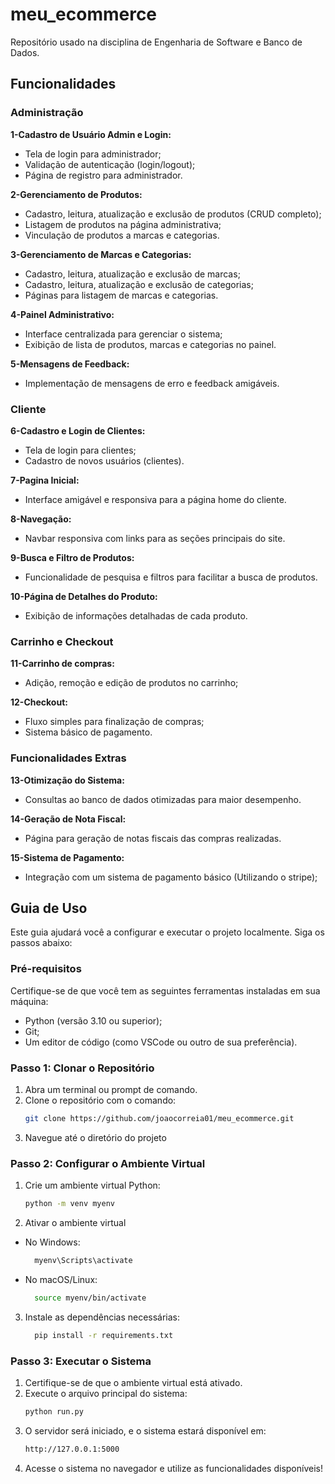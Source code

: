 # meu_ecommerce
Repositório usado na disciplina de Engenharia de Software e Banco de Dados.


## Funcionalidades

### Administração

**1-Cadastro de Usuário Admin e Login:**
- Tela de login para administrador;
- Validação de autenticação (login/logout);
- Página de registro para administrador.

**2-Gerenciamento de Produtos:**
- Cadastro, leitura, atualização e exclusão de produtos (CRUD completo);
- Listagem de produtos na página administrativa;
- Vinculação de produtos a marcas e categorias.

**3-Gerenciamento de Marcas e Categorias:**
- Cadastro, leitura, atualização e exclusão de marcas;
- Cadastro, leitura, atualização e exclusão de categorias;
- Páginas para listagem de marcas e categorias.

**4-Painel Administrativo:**
- Interface centralizada para gerenciar o sistema;
- Exibição de lista de produtos, marcas e categorias no painel.

**5-Mensagens de Feedback:**
- Implementação de mensagens de erro e feedback amigáveis.


### Cliente

**6-Cadastro e Login de Clientes:**
- Tela de login para clientes;
- Cadastro de novos usuários (clientes).

**7-Pagina Inicial:**
- Interface amigável e responsiva para a página home do cliente.

**8-Navegação:**
- Navbar responsiva com links para as seções principais do site.

**9-Busca e Filtro de Produtos:**
- Funcionalidade de pesquisa e filtros para facilitar a busca de produtos.

**10-Página de Detalhes do Produto:**
- Exibição de informações detalhadas de cada produto.


### Carrinho e Checkout

**11-Carrinho de compras:**
- Adição, remoção e edição de produtos no carrinho;

**12-Checkout:**
- Fluxo simples para finalização de compras;
- Sistema básico de pagamento.


### Funcionalidades Extras

**13-Otimização do Sistema:**
- Consultas ao banco de dados otimizadas para maior desempenho.

**14-Geração de Nota Fiscal:**
- Página para geração de notas fiscais das compras realizadas.

**15-Sistema de Pagamento:**
- Integração com um sistema de pagamento básico (Utilizando o stripe);




## Guia de Uso
Este guia ajudará você a configurar e executar o projeto localmente. Siga os passos abaixo:

### Pré-requisitos
Certifique-se de que você tem as seguintes ferramentas instaladas em sua máquina:
- Python (versão 3.10 ou superior);
- Git;
- Um editor de código (como VSCode ou outro de sua preferência).


### Passo 1: Clonar o Repositório
1. Abra um terminal ou prompt de comando.
2. Clone o repositório com o comando:
     ```bash
    git clone https://github.com/joaocorreia01/meu_ecommerce.git

3. Navegue até o diretório do projeto

### Passo 2: Configurar o Ambiente Virtual
1. Crie um ambiente virtual Python:
     ```bash
    python -m venv myenv
2. Ativar o ambiente virtual
- No Windows:
    ```bash
      myenv\Scripts\activate
- No macOS/Linux:
    ```bash
      source myenv/bin/activate
3. Instale as dependências necessárias:
    ```bash
      pip install -r requirements.txt

### Passo 3: Executar o Sistema
1. Certifique-se de que o ambiente virtual está ativado.
2. Execute o arquivo principal do sistema:
     ```bash
    python run.py
3. O servidor será iniciado, e o sistema estará disponível em:
     ```bash
    http://127.0.0.1:5000
4. Acesse o sistema no navegador e utilize as funcionalidades disponíveis!





